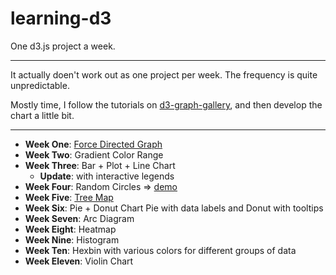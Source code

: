 # learning-d3

One d3.js project a week.

----

It actually doen't work out as one project per week. The frequency is quite unpredictable.

Mostly time, I follow the tutorials on [d3-graph-gallery](https://www.d3-graph-gallery.com), and then develop the chart a little bit.

----

- **Week One**: [Force Directed Graph](http://www.puzzlr.org/force-graphs-with-d3/)
- **Week Two**: Gradient Color Range
- **Week Three**: Bar + Plot + Line Chart
  - **Update**: with interactive legends
- **Week Four**: Random Circles => [demo](https://codepen.io/eidolonsky/pen/BgQaqq)
- **Week Five**: [Tree Map](https://www.d3-graph-gallery.com/graph/treemap_basic.html)
- **Week Six**: Pie + Donut Chart
                Pie with data labels and Donut with tooltips
- **Week Seven**: Arc Diagram
- **Week Eight**: Heatmap
- **Week Nine**: Histogram
- **Week Ten**: Hexbin with various colors for different groups of data
- **Week Eleven**: Violin Chart
